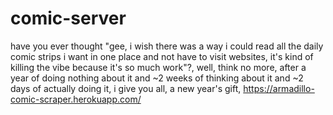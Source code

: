 # comic-server
have you ever thought "gee, i wish there was a way i could read all the daily comic strips i want in one place and not have to visit websites, it's kind of killing the vibe because it's so much work"?, well, think no more, after a year of doing nothing about it and ~2 weeks of thinking about it and ~2 days of actually doing it, i give you all, a new year's gift, https://armadillo-comic-scraper.herokuapp.com/ 
